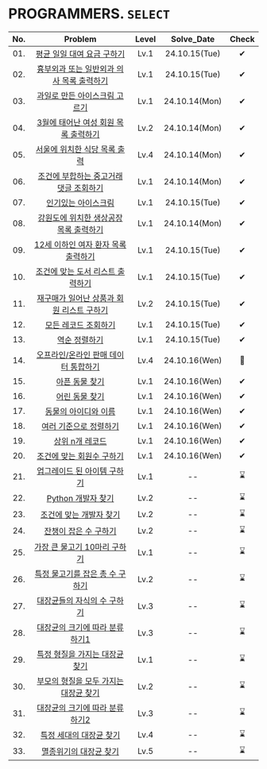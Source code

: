 # PROGRAMMERS. `SELECT`

|No.|Problem|Level|Solve_Date|Check|
|:--:|:----:|:----:|:------:|:-----:|
|01.|[평균 일일 대여 요금 구하기](01_평균%20일일%20대여%20요금%20구하기/)|Lv.1| 24.10.15(Tue) |✔|
|02.|[흉부외과 또는 일반외과 의사 목록 출력하기](02_흉부외과%20또는%20일반외과%20의사%20목록%20출력하기/)|Lv.1| 24.10.15(Tue) |✔|
|03.|[과일로 만든 아이스크림 고르기](03_과일로%20만든%20아이스크림%20고르기/)|Lv.1| 24.10.14(Mon) |✔|
|04.|[3월에 태어난 여성 회원 목록 출력하기](04_3월에%20태어난%20여성%20회원%20목록%20출력하기/)|Lv.2|24.10.14(Mon) |✔|
|05.|[서울에 위치한 식당 목록 출력](05_서울에%20위치한%20식당%20목록%20출력하기/)|Lv.4| 24.10.14(Mon) |✔|
|06.|[조건에 부합하는 중고거래 댓글 조회하기](06_조건에%20부합하는%20중고거래%20댓글%20조회하기/)|Lv.1| 24.10.14(Mon) |✔|
|07.|[인기있는 아이스크림](07_인기있는%20아이크스림/)|Lv.1| 24.10.15(Tue) |✔|
|08.|[강원도에 위치한 생상공장 목록 출력하기](08_강원도에%20위치한%20생산공장%20목록%20출력하기/)|Lv.1| 24.10.14(Mon)|✔|
|09.|[12세 이하인 여자 환자 목록 출력하기](09_12세%20이하인%20여자%20환자%20목록%20출력하기/)|Lv.1| 24.10.15(Tue)|✔|
|10.|[조건에 맞는 도서 리스트 출력하기](10_조건에%20맞는%20도서%20리스트%20출력하기/)|Lv.1| 24.10.15(Tue)|✔|
|11.|[재구매가 일어난 상품과 회원 리스트 구하기](11_재구매가%20일어난%20상품과%20회원%20리스트%20구하기/)|Lv.2| 24.10.15(Tue)|✔|
|12.|[모든 레코드 조회하기](12_모든%20레코드%20조회하기/)|Lv.1| 24.10.15(Tue)|✔|
|13.|[역순 정렬하기](13_역순%20정렬하기/)|Lv.1|24.10.15(Tue)|✔|
|14.|[오프라인/온라인 판매 데이터 통합하기](14_오프라인,온라인%20판매%20데이터%20통합하기/)|Lv.4| 24.10.16(Wen)|🔺|
|15.|[아픈 동물 찾기](15_아픈%20동물%20찾기/)|Lv.1|24.10.16(Wen)|✔|
|16.|[어린 동물 찾기](16_어린%20동물%20찾기/)|Lv.1|24.10.16(Wen)|✔|
|17.|[동물의 아이디와 이름](17_동물의%20아이디와%20이름/)|Lv.1|24.10.16(Wen)|✔|
|18.|[여러 기준으로 정렬하기](18_여러%20기준으로%20정렬하기/)|Lv.1|24.10.16(Wen)|✔|
|19.|[상위 n개 레코드](19_상위%20n개%20레코드/)|Lv.1|24.10.16(Wen)|✔|
|20.|[조건에 맞는 회원수 구하기](20_조건에%20맞는%20회원수%20구하기/)|Lv.1|24.10.16(Wen)|✔|
|21.|[업그레이드 된 아이템 구하기](21_업그레이드%20된%20아이템%20구하기/)|Lv.1|--|⌛|
|22.|[Python 개발자 찾기](22_Python%20개발자%20찾기/)|Lv.2|--|⌛|
|23.|[조건에 맞는 개발자 찾기](23_조건에%20맞는%20개발자%20찾기/)|Lv.2|--|⌛|
|24.|[잔챙이 잡은 수 구하기](24_잔챙이%20잡은%20수%20구하기/)|Lv.2|--|⌛|
|25.|[가장 큰 물고기 10마리 구하기](25_가장%20큰%20물고기%2010마리%20구하기/)|Lv.1|--|⌛|
|26.|[특정 물고기를 잡은 총 수 구하기](26_특정%20물고기를%20잡은%20총%20수%20구하기/)|Lv.2|--|⌛|
|27.|[대장균들의 자식의 수 구하기](27_대장균들의%20자식의%20수%20구하기/)|Lv.3|--|⌛|
|28.|[대장균의 크기에 따라 분류하기1](28_대장균의%20크기에%20따라%20분류하기%201/)|Lv.3|--|⌛|
|29.|[특정 형질을 가지는 대장균 찾기](29_특정%20형질을%20가지는%20대장균%20찾기/)|Lv.1|--|⌛|
|30.|[부모의 형질을 모두 가지는 대장균 찾기](30_부모의%20형질을%20모두%20가지는%20대장균%20찾기/)|Lv.2|--|⌛|
|31.|[대장균의 크기에 따라 분류하기2](31_대장균의%20크기에%20따라%20분류하기%202/)|Lv.3|--|⌛|
|32.|[특정 세대의 대장균 찾기](32_특정%20세대의%20대장균%20찾기/)|Lv.4|--|⌛|
|33.|[멸종위기의 대장균 찾기](33_멸종위기의%20대장균%20찾기/)|Lv.5|--|⌛|
